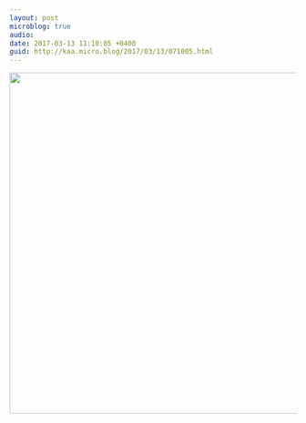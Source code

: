 ```yaml
---
layout: post
microblog: true
audio: 
date: 2017-03-13 11:10:05 +0400
guid: http://kaa.micro.blog/2017/03/13/071005.html
---
```



<img src="http://www.kaa.bz/uploads/2018/d39d5ddf3b.jpg" width="600" height="600" />
